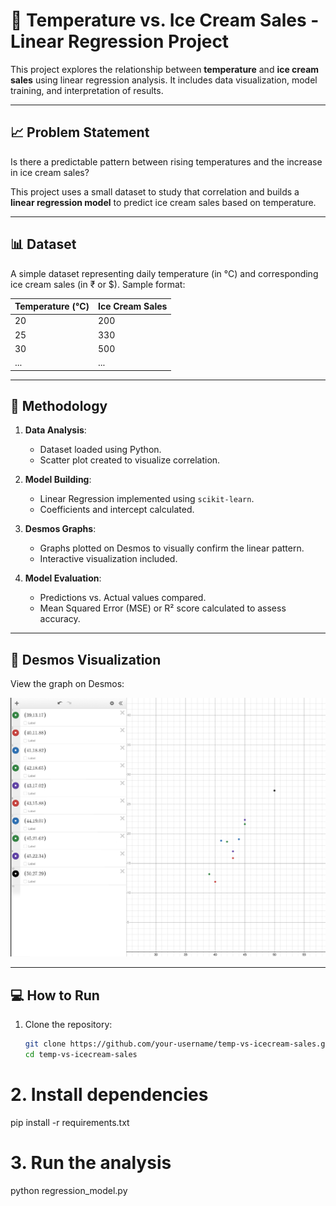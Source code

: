 # 🍦 Temperature vs. Ice Cream Sales - Linear Regression Project

This project explores the relationship between **temperature** and **ice cream sales** using linear regression analysis. It includes data visualization, model training, and interpretation of results.

---

## 📈 Problem Statement

Is there a predictable pattern between rising temperatures and the increase in ice cream sales?

This project uses a small dataset to study that correlation and builds a **linear regression model** to predict ice cream sales based on temperature.

---

## 📊 Dataset

A simple dataset representing daily temperature (in °C) and corresponding ice cream sales (in ₹ or $). Sample format:

| Temperature (°C) | Ice Cream Sales |
|------------------|-----------------|
| 20               | 200             |
| 25               | 330             |
| 30               | 500             |
| ...              | ...             |

---

## 🧠 Methodology

1. **Data Analysis**:
   - Dataset loaded using Python.
   - Scatter plot created to visualize correlation.

2. **Model Building**:
   - Linear Regression implemented using `scikit-learn`.
   - Coefficients and intercept calculated.

3. **Desmos Graphs**:
   - Graphs plotted on Desmos to visually confirm the linear pattern.
   - Interactive visualization included.

4. **Model Evaluation**:
   - Predictions vs. Actual values compared.
   - Mean Squared Error (MSE) or R² score calculated to assess accuracy.

---

## 🔗 Desmos Visualization

View the graph on Desmos:  
  
![Desmos graph](desmos.png)

---

## 💻 How to Run

1. Clone the repository:
   ```bash
   git clone https://github.com/your-username/temp-vs-icecream-sales.git
   cd temp-vs-icecream-sales

# 2. Install dependencies
pip install -r requirements.txt

# 3. Run the analysis
python regression_model.py

